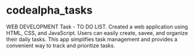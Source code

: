 # codealpha_tasks
WEB DEVELOPMENT 
Task - 
TO DO LIST.
Created a web application using HTML, CSS, and JavaScript. Users can easily create, savee, and organize their daily tasks. This app simplifies task management and provides a convenient way to track and prioritize tasks.
